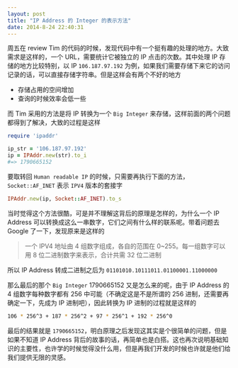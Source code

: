 ```yaml
---
layout: post
title: "IP Address 的 Integer 的表示方法"
date: 2014-8-24 22:40:31
---
```

周五在 review Tim 的代码的时候，发现代码中有一个挺有趣的处理的地方。大致需求是这样的，一个 URL，需要统计它被独立的 IP 点击的次数。其中处理 IP 存储的地方比较特别，以 IP `106.187.97.192` 为例，如果我们需要存储下来它的访问记录的话，可以直接存储字符串。但是这样会有两个不好的地方

* 存储占用的空间增加
* 查询的时候效率会低一些

而 Tim 采用的方法是将 IP 转换为一个 `Big Integer` 来存储，这样前面的两个问题都得到了解决，大致的过程是这样

```ruby
require 'ipaddr'

ip_str = '106.187.97.192'
ip = IPAddr.new(str).to_i
#=> 1790665152
```

要取转回 `Human readable IP` 的时候，只需要再执行下面的方法，`Socket::AF_INET` 表示 `IPV4` 版本的套接字

```ruby
IPAddr.new(ip, Socket::AF_INET).to_s
```

当时觉得这个方法很酷，可是并不理解这背后的原理是怎样的，为什么一个 IP Address 可以转换成这么一串数字，它们之间有什么样的联系呢。带着问题去 Google 了一下，发现原来是这样的

> 一个 IPV4 地址由 4 组数字组成，各自的范围在 0~255。每一组数字可以用 8 
> 位二进制数字来表示，合计共需 32 位二进制

所以 IP Address 转成二进制之后为 `01101010.10111011.01100001.11000000`

那么最后的那个 `Big Integer` 1790665152 又是怎么来的呢，由于 IP Address 的 4 组数字每种数字都有 256 中可能（不确定这是不是所谓的 256 进制，还需要再确定一下，先成为 IP 进制吧），因此转换为 IP 进制的过程就是这样的

```bash
106 * 256^3 + 187 * 256^2 + 97 * 256^1 + 192 * 256^0
```

最后的结果就是 `1790665152`，明白原理之后发现这其实是个很简单的问题，但是如果不知道 IP Address 背后的故事的话，再简单也是白搭。这也再次说明基础知识的主要性，也许学的时候觉得没什么用，但是再我们开发的时候也许就是他们给我们提供无限的灵感。
